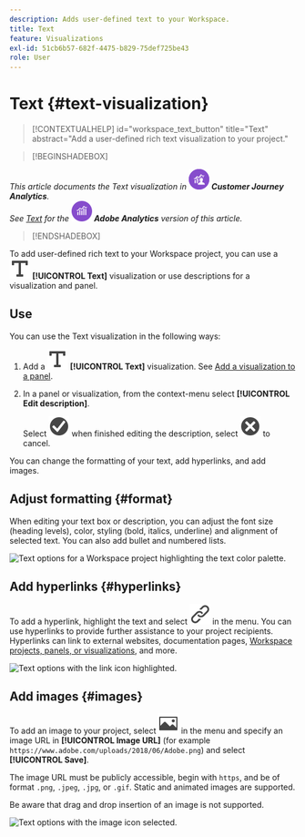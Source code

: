 ```yaml
---
description: Adds user-defined text to your Workspace.
title: Text
feature: Visualizations
exl-id: 51cb6b57-682f-4475-b829-75def725be43
role: User
---
```

# Text {#text-visualization}

<!-- markdownlint-disable MD034 -->

>[!CONTEXTUALHELP]
>id="workspace_text_button"
>title="Text"
>abstract="Add a user-defined rich text visualization to your project."

<!-- markdownlint-enable MD034 -->


>[!BEGINSHADEBOX]

_This article documents the Text visualization in_ ![CustomerJourneyAnalytics](/help/assets/icons/CustomerJourneyAnalytics.svg) _**Customer Journey Analytics**._<br/>_See [Text](https://experienceleague.adobe.com/en/docs/analytics/analyze/analysis-workspace/visualizations/text) for the_ ![AdobeAnalytics](/help/assets/icons/AdobeAnalytics.svg) _**Adobe Analytics** version of this article._

>[!ENDSHADEBOX]


To add user-defined rich text to your Workspace project, you can use a ![Text](/help/assets/icons/Text.svg) **[!UICONTROL Text]** visualization or use descriptions for a visualization and panel. 

## Use

You can use the Text visualization in the following ways:

1. Add a ![Text](/help/assets/icons/Text.svg) **[!UICONTROL Text]** visualization. See [Add a visualization to a panel](freeform-analysis-visualizations.md#add-visualizations-to-a-panel).

1. In a panel or visualization, from the context-menu select **[!UICONTROL Edit description]**. 
   
   Select ![CheckmarkCircle](/help/assets/icons/CheckmarkCircle.svg) when finished editing the description, select ![CloseCircle](/help/assets/icons/CloseCircle.svg) to cancel.

You can change the formatting of your text, add hyperlinks, and add images.

## Adjust formatting {#format}

When editing your text box or description, you can adjust the font size (heading levels), color, styling (bold, italics, underline) and alignment of selected text. You can also add bullet and numbered lists.

![Text options for a Workspace project highlighting the text color palette.](assets/format.png)

## Add hyperlinks {#hyperlinks}

To add a hyperlink, highlight the text and select ![Link](/help/assets/icons/Link.svg) in the menu. You can use hyperlinks to provide further assistance to your project recipients. Hyperlinks can link to external websites, documentation pages, [Workspace projects, panels, or visualizations](/help/analysis-workspace/curate-share/shareable-links.md), and more.

![Text options with the link icon highlighted.](assets/hyperlink.png)

## Add images {#images}

To add an image to your project, select ![Image](/help/assets/icons/Image.svg) in the menu and specify an image URL in **[!UICONTROL Image URL]** (for example `https://www.adobe.com/uploads/2018/06/Adobe.png`) and select **[!UICONTROL Save]**. 

The image URL must be publicly accessible, begin with `https`, and be of format `.png`, `.jpeg`, `.jpg`, or `.gif`. Static and animated images are supported. 

Be aware that drag and drop insertion of an image is not supported.

![Text options with the image icon selected.](assets/image.png)

